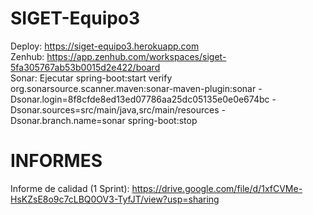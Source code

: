 # SIGET-Equipo3

Deploy: https://siget-equipo3.herokuapp.com  
Zenhub: https://app.zenhub.com/workspaces/siget-5fa305767ab53b0015d2e422/board  
Sonar: Ejecutar spring-boot:start verify org.sonarsource.scanner.maven:sonar-maven-plugin:sonar -Dsonar.login=8f8cfde8ed13ed07786aa25dc05135e0e0e674bc  -Dsonar.sources=src/main/java,src/main/resources -Dsonar.branch.name=sonar spring-boot:stop

# INFORMES
Informe de calidad (1 Sprint): https://drive.google.com/file/d/1xfCVMe-HsKZsE8o9c7cLBQ0OV3-TyfJT/view?usp=sharing
